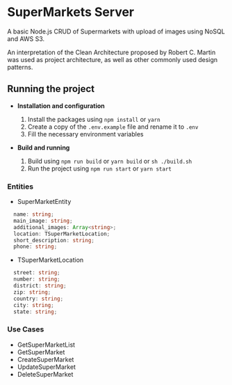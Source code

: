 # SuperMarkets Server

A basic Node.js CRUD of Supermarkets with upload of images using NoSQL and AWS S3.

An interpretation of the Clean Architecture proposed by Robert C. Martin was used as project architecture, as well as other commonly used design patterns.

## Running the project

* **Installation and configuration**

    1. Install the packages using `npm install` or `yarn`
    2. Create a copy of the `.env.example` file and rename it to `.env`
    3. Fill the necessary environment variables

* **Build and running**

    1. Build using `npm run build` or `yarn build` or `sh ./build.sh`
    2. Run the project using `npm run start` or `yarn start`

### Entities

* SuperMarketEntity

```ts
  name: string;
  main_image: string;
  additional_images: Array<string>;
  location: TSuperMarketLocation;
  short_description: string;
  phone: string;
```

* TSuperMarketLocation

```ts
  street: string;
  number: string;
  district: string;
  zip: string;
  country: string;
  city: string;
  state: string;
```

### Use Cases

* GetSuperMarketList
* GetSuperMarket
* CreateSuperMarket
* UpdateSuperMarket
* DeleteSuperMarket
